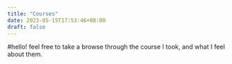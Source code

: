 ```yaml
---
title: "Courses"
date: 2023-05-15T17:53:46+08:00
draft: false
---
```


#hello! feel free to take a browse through the course I took, and what I feel about them.